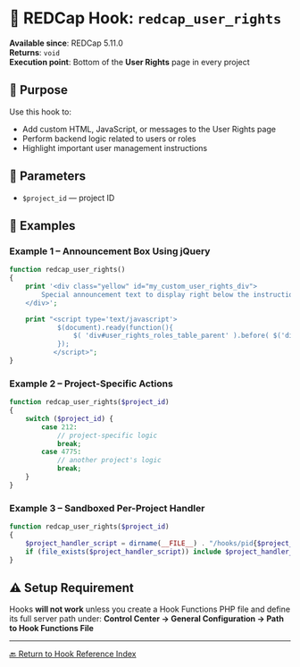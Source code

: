 # 👥 REDCap Hook: `redcap_user_rights`

**Available since**: REDCap 5.11.0  
**Returns**: `void`  
**Execution point**: Bottom of the **User Rights** page in every project

## 🧠 Purpose
Use this hook to:
- Add custom HTML, JavaScript, or messages to the User Rights page
- Perform backend logic related to users or roles
- Highlight important user management instructions

## 🧾 Parameters
- `$project_id` — project ID

## 🧪 Examples

### Example 1 – Announcement Box Using jQuery
```php
function redcap_user_rights()
{
    print '<div class="yellow" id="my_custom_user_rights_div">
        Special announcement text to display right below the instructional text on every User Rights page.
    </div>';

    print "<script type='text/javascript'>
            $(document).ready(function(){
                $( 'div#user_rights_roles_table_parent' ).before( $('div#my_custom_user_rights_div') );
            });
           </script>";
}
```

### Example 2 – Project-Specific Actions
```php
function redcap_user_rights($project_id)
{
    switch ($project_id) {
        case 212:
            // project-specific logic
            break;
        case 4775:
            // another project's logic
            break;
    }
}
```

### Example 3 – Sandboxed Per-Project Handler
```php
function redcap_user_rights($project_id)
{
    $project_handler_script = dirname(__FILE__) . "/hooks/pid{$project_id}/redcap_user_rights.php";
    if (file_exists($project_handler_script)) include $project_handler_script;
}
```

## ⚠️ Setup Requirement
Hooks **will not work** unless you create a Hook Functions PHP file and define its full server path under:
**Control Center → General Configuration → Path to Hook Functions File**

---

[🔙 Return to Hook Reference Index](index.md)
